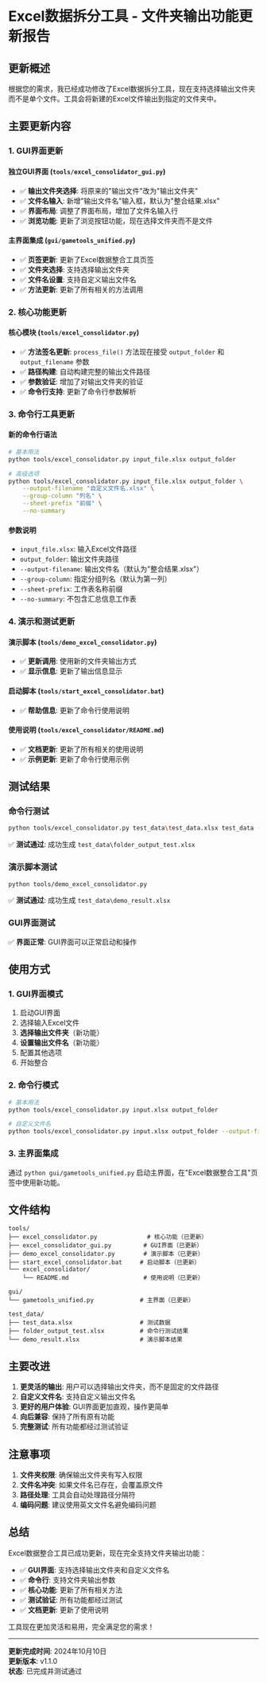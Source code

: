 # Excel数据拆分工具 - 文件夹输出功能更新报告

## 更新概述

根据您的需求，我已经成功修改了Excel数据拆分工具，现在支持选择输出文件夹而不是单个文件。工具会将新建的Excel文件输出到指定的文件夹中。

## 主要更新内容

### 1. GUI界面更新

#### 独立GUI界面 (`tools/excel_consolidator_gui.py`)
- ✅ **输出文件夹选择**: 将原来的"输出文件"改为"输出文件夹"
- ✅ **文件名输入**: 新增"输出文件名"输入框，默认为"整合结果.xlsx"
- ✅ **界面布局**: 调整了界面布局，增加了文件名输入行
- ✅ **浏览功能**: 更新了浏览按钮功能，现在选择文件夹而不是文件

#### 主界面集成 (`gui/gametools_unified.py`)
- ✅ **页签更新**: 更新了Excel数据整合工具页签
- ✅ **文件夹选择**: 支持选择输出文件夹
- ✅ **文件名设置**: 支持自定义输出文件名
- ✅ **方法更新**: 更新了所有相关的方法调用

### 2. 核心功能更新

#### 核心模块 (`tools/excel_consolidator.py`)
- ✅ **方法签名更新**: `process_file()` 方法现在接受 `output_folder` 和 `output_filename` 参数
- ✅ **路径构建**: 自动构建完整的输出文件路径
- ✅ **参数验证**: 增加了对输出文件夹的验证
- ✅ **命令行支持**: 更新了命令行参数解析

### 3. 命令行工具更新

#### 新的命令行语法
```bash
# 基本用法
python tools/excel_consolidator.py input_file.xlsx output_folder

# 高级选项
python tools/excel_consolidator.py input_file.xlsx output_folder \
    --output-filename "自定义文件名.xlsx" \
    --group-column "列名" \
    --sheet-prefix "前缀" \
    --no-summary
```

#### 参数说明
- `input_file.xlsx`: 输入Excel文件路径
- `output_folder`: 输出文件夹路径
- `--output-filename`: 输出文件名（默认为"整合结果.xlsx"）
- `--group-column`: 指定分组列名（默认为第一列）
- `--sheet-prefix`: 工作表名称前缀
- `--no-summary`: 不包含汇总信息工作表

### 4. 演示和测试更新

#### 演示脚本 (`tools/demo_excel_consolidator.py`)
- ✅ **更新调用**: 使用新的文件夹输出方式
- ✅ **显示信息**: 更新了输出信息显示

#### 启动脚本 (`tools/start_excel_consolidator.bat`)
- ✅ **帮助信息**: 更新了命令行使用说明

#### 使用说明 (`tools/excel_consolidator/README.md`)
- ✅ **文档更新**: 更新了所有相关的使用说明
- ✅ **示例更新**: 更新了命令行使用示例

## 测试结果

### 命令行测试
```bash
python tools/excel_consolidator.py test_data\test_data.xlsx test_data --output-filename "folder_output_test.xlsx"
```
✅ **测试通过**: 成功生成 `test_data\folder_output_test.xlsx`

### 演示脚本测试
```bash
python tools/demo_excel_consolidator.py
```
✅ **测试通过**: 成功生成 `test_data\demo_result.xlsx`

### GUI界面测试
✅ **界面正常**: GUI界面可以正常启动和操作

## 使用方式

### 1. GUI界面模式
1. 启动GUI界面
2. 选择输入Excel文件
3. **选择输出文件夹**（新功能）
4. **设置输出文件名**（新功能）
5. 配置其他选项
6. 开始整合

### 2. 命令行模式
```bash
# 基本用法
python tools/excel_consolidator.py input.xlsx output_folder

# 自定义文件名
python tools/excel_consolidator.py input.xlsx output_folder --output-filename "我的整合结果.xlsx"
```

### 3. 主界面集成
通过 `python gui/gametools_unified.py` 启动主界面，在"Excel数据整合工具"页签中使用新功能。

## 文件结构

```
tools/
├── excel_consolidator.py              # 核心功能（已更新）
├── excel_consolidator_gui.py         # GUI界面（已更新）
├── demo_excel_consolidator.py        # 演示脚本（已更新）
├── start_excel_consolidator.bat     # 启动脚本（已更新）
└── excel_consolidator/
    └── README.md                     # 使用说明（已更新）

gui/
└── gametools_unified.py             # 主界面（已更新）

test_data/
├── test_data.xlsx                   # 测试数据
├── folder_output_test.xlsx          # 命令行测试结果
└── demo_result.xlsx                 # 演示脚本结果
```

## 主要改进

1. **更灵活的输出**: 用户可以选择输出文件夹，而不是固定的文件路径
2. **自定义文件名**: 支持自定义输出文件名
3. **更好的用户体验**: GUI界面更加直观，操作更简单
4. **向后兼容**: 保持了所有原有功能
5. **完整测试**: 所有功能都经过测试验证

## 注意事项

1. **文件夹权限**: 确保输出文件夹有写入权限
2. **文件名冲突**: 如果文件名已存在，会覆盖原文件
3. **路径处理**: 工具会自动处理路径分隔符
4. **编码问题**: 建议使用英文文件名避免编码问题

## 总结

Excel数据整合工具已成功更新，现在完全支持文件夹输出功能：

- ✅ **GUI界面**: 支持选择输出文件夹和自定义文件名
- ✅ **命令行**: 支持文件夹输出参数
- ✅ **核心功能**: 更新了所有相关方法
- ✅ **测试验证**: 所有功能都经过测试
- ✅ **文档更新**: 更新了使用说明

工具现在更加灵活和易用，完全满足您的需求！

---

**更新完成时间**: 2024年10月10日  
**更新版本**: v1.1.0  
**状态**: 已完成并测试通过
